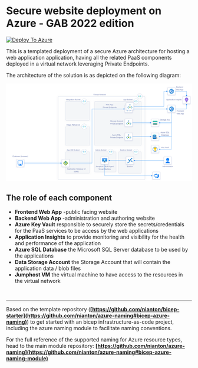 # Secure website deployment on Azure - GAB 2022 edition

[![Deploy To Azure](https://aka.ms/deploytoazurebutton)](https://portal.azure.com/#create/Microsoft.Template/uri/https%3A%2F%2Fraw.githubusercontent.com%2Fnianton%2Fgab2022-bicep%2Fmain%2Fazure.deploy.json)


This is a templated deployment of a secure Azure architecture for hosting a web application application, having all the related PaaS components deployed in a virtual network leveraging Private Endpoints.

The architecture of the solution is as depicted on the following diagram:

![Artitectural Diagram](./assets/azure-deployment-diagram.png?raw=true)

## The role of each component
* **Frontend Web App** -public facing website
* **Backend Web App** -administration and authoring website
* **Azure Key Vault** responsible to securely store the secrets/credentials for the PaaS services to be access by the web applications
* **Application Insights** to provide monitoring and visibility for the health and performance of the application
* **Azure SQL Database** the Microsoft SQL Server database to be used by the applications
* **Data Storage Account** the Storage Account that will contain the application data / blob files
* **Jumphost VM** the virtual machine to have access to the resources in the virtual network

<br>

---
Based on the template repository (**[https://github.com/nianton/bicep-starter](https://github.com/nianton/azure-naming#bicep-azure-naming)**) to get started with an bicep infrastructure-as-code project, including the azure naming module to facilitate naming conventions. 

For the full reference of the supported naming for Azure resource types, head to the main module repository: **[https://github.com/nianton/azure-naming](https://github.com/nianton/azure-naming#bicep-azure-naming-module)**